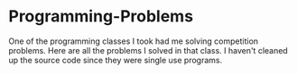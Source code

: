 Programming-Problems
====================

One of the programming classes I took had me solving competition problems. Here are all the problems I solved in that class. I haven't cleaned up the source code since they were single use programs.
